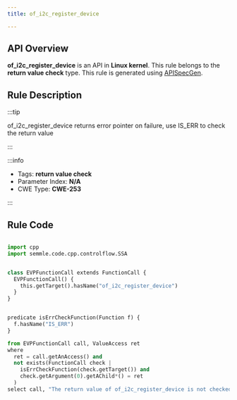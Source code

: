 ```yaml
---
title: of_i2c_register_device

---
```



## API Overview
**of_i2c_register_device** is an API in **Linux kernel**. This rule belongs to the **return value check** type. This rule is generated using [APISpecGen](../../tools/APISpecGen).
## Rule Description

:::tip

of_i2c_register_device returns error pointer on failure, use IS_ERR to check the return value

:::

:::info

- Tags: **return value check**
- Parameter Index: **N/A**
- CWE Type: **CWE-253**

:::

## Rule Code
```python

import cpp
import semmle.code.cpp.controlflow.SSA


class EVPFunctionCall extends FunctionCall {
  EVPFunctionCall() {
    this.getTarget().hasName("of_i2c_register_device")
  }
}


predicate isErrCheckFunction(Function f) {
  f.hasName("IS_ERR") 
}

from EVPFunctionCall call, ValueAccess ret
where
  ret = call.getAnAccess() and
  not exists(FunctionCall check |
    isErrCheckFunction(check.getTarget()) and
    check.getArgument(0).getAChild*() = ret
  )
select call, "The return value of of_i2c_register_device is not checked with IS_ERR."
    
```